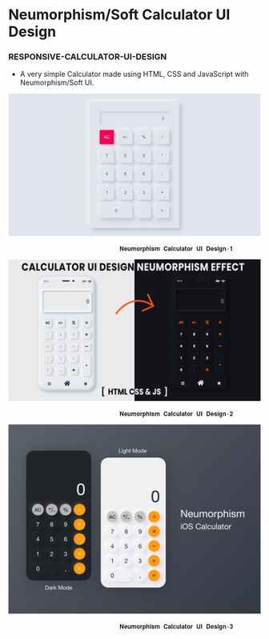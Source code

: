 # Neumorphism/Soft Calculator UI Design 

### RESPONSIVE-CALCULATOR-UI-DESIGN

- A very simple Calculator made using HTML, CSS and JavaScript with Neumorphism/Soft UI.

![Calculator ui](https://github.com/AJINKYACHAVAN5/RESPONSIVE-CALCULATOR-UI-DESIGN/blob/main/Preview1.png.png)
                                  
                                   𝐍𝐞𝐮𝐦𝐨𝐫𝐩𝐡𝐢𝐬𝐦 𝐂𝐚𝐥𝐜𝐮𝐥𝐚𝐭𝐨𝐫 𝐔𝐈 𝐃𝐞𝐬𝐢𝐠𝐧-𝟏

![Calculator ui](https://github.com/AJINKYACHAVAN5/RESPONSIVE-CALCULATOR-UI-DESIGN/blob/main/Preview2.png.jpg)

                                   𝐍𝐞𝐮𝐦𝐨𝐫𝐩𝐡𝐢𝐬𝐦 𝐂𝐚𝐥𝐜𝐮𝐥𝐚𝐭𝐨𝐫 𝐔𝐈 𝐃𝐞𝐬𝐢𝐠𝐧-𝟐

![Calculator ui](https://github.com/AJINKYACHAVAN5/RESPONSIVE-CALCULATOR-UI-DESIGN/blob/main/Preview.png.jpg)

                                   𝐍𝐞𝐮𝐦𝐨𝐫𝐩𝐡𝐢𝐬𝐦 𝐂𝐚𝐥𝐜𝐮𝐥𝐚𝐭𝐨𝐫 𝐔𝐈 𝐃𝐞𝐬𝐢𝐠𝐧-𝟑
